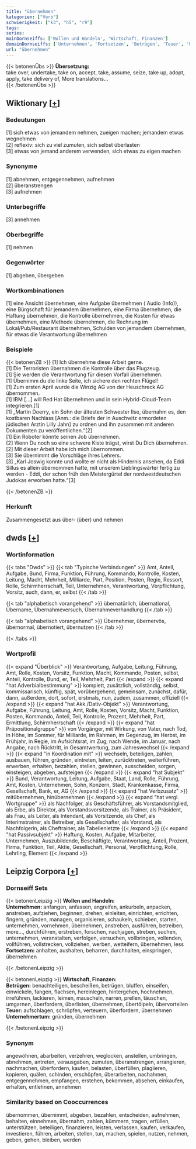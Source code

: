 ```yaml
---
title: "übernehmen"
kategorien: ["Verb"]
schwierigkeit: ["k3", "h5", "r9"]
tags:
series:
mainDornseiffs: ['Wollen und Handeln', 'Wirtschaft, Finanzen']
domainDornseiffs: ['Unternehmen', 'Fortsetzen', 'Betrügen', 'Teuer', 'Unternehmertum']
url: "übernehmen"
---
```


{{< betonenÜbs >}}
**Übersetzung:**  
take over, undertake, take on, accept, take, assume, seize, take up, adopt, apply, take delivery of, More translations...  
{{< /betonenÜbs >}}

## Wiktionary [[+](https://de.wiktionary.org/wiki/übernehmen)]

### Bedeutungen
[1] sich etwas von jemandem nehmen, zueigen machen; jemandem etwas wegnehmen  
[2] reflexiv: sich zu viel zumuten, sich selbst überlasten  
[3] etwas von jemand anderem verwenden, sich etwas zu eigen machen  

### Synonyme
[1] abnehmen, entgegennehmen, aufnehmen  
[2] überanstrengen  
[3] aufnehmen  

### Unterbegriffe
[3] annehmen  

### Oberbegriffe
[1] nehmen  

### Gegenwörter
[1] abgeben, übergeben  

### Wortkombinationen
[1] eine Ansicht übernehmen, eine Aufgabe übernehmen ( Audio (Info)), eine Bürgschaft für jemandem übernehmen, eine Firma übernehmen, die Haftung übernehmen, die Kontrolle übernehmen, die Kosten für etwas übernehmen, eine Methode übernehmen, die Rechnung im Lokal/Pub/Restaurant übernehmen, Schulden von jemandem übernehmen, für etwas die Verantwortung übernehmen  

### Beispiele
{{< betonenZB >}}
[1] Ich übernehme diese Arbeit gerne.  
[1] Die Terroristen übernahmen die Kontrolle über das Flugzeug.  
[1] Sie werden die Verantwortung für diesen Vorfall übernehmen.  
[1] Übernimm du die linke Seite, ich sichere den rechten Flügel!  
[1] Zum ersten April wurde die Winzig AG von der Heuschreck AG übernommen.  
[1] IBM […] will Red Hat übernehmen und in sein Hybrid-Cloud-Team integrieren.[1]  
[1] „Martin Doerry, ein Sohn der ältesten Schwester Ilse, übernahm es, den kostbaren Nachlass [Anm.: die Briefe der in Auschwitz ermordeten jüdischen Arztin Lilly Jahn] zu ordnen und ihn zusammen mit anderen Dokumenten zu veröffentlichen.“[2]  
[1] Ein Roboter könnte seinen Job übernehmen.  
[2] Wenn Du noch so eine schwere Kiste trägst, wirst Du Dich übernehmen.  
[2] Mit dieser Arbeit habe ich mich übernommen.  
[3] Sie übernimmt die Vorschläge ihres Lehrers.  
[3] „Karl Joswig konnte und wollte er nicht als Hindernis ansehen, da Eddi Sillus es allein übernommen hatte, mit unserem Lieblingswärter fertig zu werden - Eddi, der schon früh den Meistergürtel der nordwestdeutschen Judokas erworben hatte.“[3]  

{{< /betonenZB >}}
### Herkunft
Zusammengesetzt aus über- (über) und nehmen  



## dwds [[+](https://www.dwds.de/wb/übernehmen)]

### Wortinformation
{{< tabs "Dwds" >}}
{{< tab "Typische Verbindungen" >}}
Amt, Anteil, Aufgabe, Bund, Firma, Funktion, Führung, Kommando, Kontrolle, Kosten, Leitung, Macht, Mehrheit, Milliarde, Part, Position, Posten, Regie, Ressort, Rolle, Schirmherrschaft, Teil, Unternehmen, Verantwortung, Verpflichtung, Vorsitz, auch, dann, er, selbst
{{< /tab >}}

{{< tab "alphabetisch vorangehend" >}}
übernatürlich, übernational, Übername, Übernahmeversuch, Übernahmeverhandlung
{{< /tab >}}

{{< tab "alphabetisch vorangehend" >}}
Übernehmer, übernervös, übernormal, übernotiert, übernutzen
{{< /tab >}}

{{< /tabs >}}

### Wortprofil
{{< expand "Überblick" >}} Verantwortung, Aufgabe, Leitung, Führung, Amt, Rolle, Kosten, Vorsitz, Funktion, Macht, Kommando, Posten, selbst, Anteil, Kontrolle, Bund, er, Teil, Mehrheit, Part {{< /expand >}}
{{< expand "hat Adverbialbestimmung" >}} komplett, zusätzlich, vollständig, selbst, kommissarisch, künftig, spät, vorübergehend, gemeinsam, zunächst, dafür, dann, außerdem, dort, sofort, erstmals, nun, zudem, zusammen, offiziell {{< /expand >}}
{{< expand "hat Akk./Dativ-Objekt" >}} Verantwortung, Aufgabe, Führung, Leitung, Amt, Rolle, Kosten, Vorsitz, Macht, Funktion, Posten, Kommando, Anteil, Teil, Kontrolle, Prozent, Mehrheit, Part, Ermittlung, Schirmherrschaft {{< /expand >}}
{{< expand "hat Präpositionalgruppe" >}} von Vorgänger, mit Wirkung, von Vater, nach Tod, in Höhe, im Sommer, für Milliarde, im Rahmen, im Gegenzug, im Herbst, im Frühjahr, in Regie, im Aufsichtsrat, im Zug, nach Wende, im Januar, nach Angabe, nach Rücktritt, in Gesamtwertung, zum Jahreswechsel {{< /expand >}}
{{< expand "in Koordination mit" >}} wechseln, beteiligen, zahlen, ausbauen, führen, gründen, eintreten, leiten, zurücktreten, weiterführen, erwerben, erhalten, bezahlen, stellen, gewinnen, ausscheiden, sorgen, einsteigen, abgeben, aufsteigen {{< /expand >}}
{{< expand "hat Subjekt" >}} Bund, Verantwortung, Leitung, Aufgabe, Staat, Land, Rolle, Führung, Amt, Kosten, Unternehmen, Sohn, Konzern, Stadt, Krankenkasse, Firma, Gesellschaft, Bank, er, AG {{< /expand >}}
{{< expand "hat Verbzusatz" >}} mitübernehmen, hinübernehmen {{< /expand >}}
{{< expand "hat vergl. Wortgruppe" >}} als Nachfolger, als Geschäftsführer, als Vorstandsmitglied, als Erbe, als Direktor, als Vorstandsvorsitzende, als Trainer, als Präsident, als Frau, als Leiter, als Intendant, als Vorsitzende, als Chef, als Interimstrainer, als Betreiber, als Gesellschafter, als Vorstand, als Nachfolgerin, als Cheftrainer, als Tabellenletzte {{< /expand >}}
{{< expand "hat Passivsubjekt" >}} Haftung, Kosten, Aufgabe, Mitarbeiter, Unternehmen, Auszubildende, Beschäftigte, Verantwortung, Anteil, Prozent, Firma, Funktion, Teil, Aktie, Gesellschaft, Personal, Verpflichtung, Rolle, Lehrling, Element {{< /expand >}}

## Leipzig Corpora [[+](https://corpora.uni-leipzig.de/en/res?word=übernehmen&corpusId=deu_newscrawl-public_2018)]

### Dornseiff Sets
{{< betonenLeipzig >}}
**Wollen und Handeln:**  
**Unternehmen:** anfangen, anfassen, angreifen, ankurbeln, anpacken, anstreben, aufziehen, beginnen, drehen, einleiten, einrichten, errichten, fingern, gründen, managen, organisieren, schaukeln, schieben, starten, unternehmen, vornehmen, übernehmen, anstreben, ausführen, betreiben, more..., durchführen, erstreben, forschen, nachjagen, streben, suchen, unternehmen, veranstalten, verfolgen, versuchen, vollbringen, vollenden, vollführen, vollstrecken, vollziehen, werben, wetteifern, übernehmen, less  
**Fortsetzen:** anhalten, aushalten, beharren, durchhalten, einspringen, übernehmen  

{{< /betonenLeipzig >}}


{{< betonenLeipzig >}}
**Wirtschaft, Finanzen:**  
**Betrügen:** benachteiligen, bescheißen, betrügen, bluffen, einseifen, einwickeln, fangen, flachsen, hereinlegen, hintergehen, hochnehmen, irreführen, lackieren, leimen, mauscheln, narren, prellen, täuschen, umgarnen, überfordern, überlisten, übernehmen, übertölpeln, übervorteilen  
**Teuer:** aufschlagen, schröpfen, verteuern, überfordern, übernehmen  
**Unternehmertum:** gründen, übernehmen  

{{< /betonenLeipzig >}}

### Synonym
angewöhnen, abarbeiten, verzehren, weglocken, anstellen, umbringen, abnehmen, antreten, verausgaben, zumuten, überanstrengen, arrangieren, nachmachen, überfordern, kaufen, belasten, überfüllen, plagiieren, kopieren, quälen, schinden, erschöpfen, überarbeiten, nachahmen, entgegennehmen, empfangen, erstehen, bekommen, absehen, einkaufen, erhalten, entlehnen, annehmen


### Similarity based on Cooccurrences
übernommen, übernimmt, abgeben, bezahlen, entscheiden, aufnehmen, behalten, einnehmen, übernahm, zahlen, kümmern, tragen, erfüllen, unterstützen, beteiligen, finanzieren, leisten, verlassen, kaufen, verkaufen, investieren, führen, arbeiten, stellen, tun, machen, spielen, nutzen, nehmen, geben, gehen, bleiben, werden

